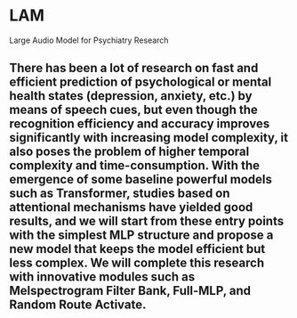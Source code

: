 # LAM
Large Audio Model for Psychiatry Research

## There has been a lot of research on fast and efficient prediction of psychological or mental health states (depression, anxiety, etc.) by means of speech cues, but even though the recognition efficiency and accuracy improves significantly with increasing model complexity, it also poses the problem of higher temporal complexity and time-consumption. With the emergence of some baseline powerful models such as Transformer, studies based on attentional mechanisms have yielded good results, and we will start from these entry points with the simplest MLP structure and propose a new model that keeps the model efficient but less complex. We will complete this research with innovative modules such as Melspectrogram Filter Bank, Full-MLP, and Random Route Activate.
